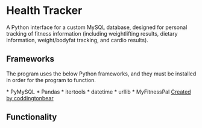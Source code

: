 # Health Tracker

A Python interface for a custom MySQL database, designed for personal tracking of fitness information (including weightlifting results, dietary information, weight/bodyfat tracking, and cardio results). 

## Frameworks
The program uses the below Python frameworks, and they must be installed in order for the program to function.


\* PyMySQL
\* Pandas
\* itertools
\* datetime
\* urllib
\* MyFitnessPal [Created by coddingtonbear](https://github.com/coddingtonbear/python-myfitnesspal)

## Functionality

